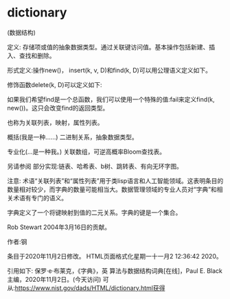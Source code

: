# dictionary


(数据结构)



定义:
存储项或值的抽象数据类型。通过关联键访问值。基本操作包括新建、插入、查找和删除。



形式定义:操作new()， insert(k, v, D)和find(k, D)可以用公理语义定义如下。



修饰函数delete(k, D)可以定义如下:



如果我们希望find是一个总函数，我们可以使用一个特殊的值:fail来定义find(k, new())。这只会改变find的返回类型。




也称为关联列表，映射，属性列表。



概括(我是一种……)
二进制关系，抽象数据类型。



专业化(…是一种我。)
关联数组，可逆高概率Bloom查找表。



另请参阅
部分实现:链表、哈希表、b树、跳转表、有向无环字图。



注意:
术语“关联列表”和“属性列表”用于类lisp语言和人工智能领域。这表明条目的数量相对较少，而字典的数量可能相当大。数据管理领域的专业人员对“字典”和相关术语有专门的语义。

字典定义了一个将键映射到值的二元关系。字典的键是一个集合。

Rob Stewart 2004年3月16日的贡献。


作者:钢







条目于2020年11月2日修改。
HTML页面格式化星期一十一月2 12:36:42 2020。



引用如下:
保罗·e·布莱克，《字典》，英
算法与数据结构词典[在线]，Paul E. Black主编，2020年11月2日。(今天访问)
可从:https://www.nist.gov/dads/HTML/dictionary.html获得